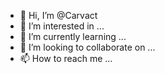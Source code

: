 - 👋 Hi, I’m @Carvact
- 👀 I’m interested in ...
- 🌱 I’m currently learning ...
- 💞️ I’m looking to collaborate on ...
- 📫 How to reach me ...

<!---
Carvact/Carvact is a ✨ special ✨ repository because its `README.md` (this file) appears on your GitHub profile.
You can click the Preview link to take a look at your changes.
--->
